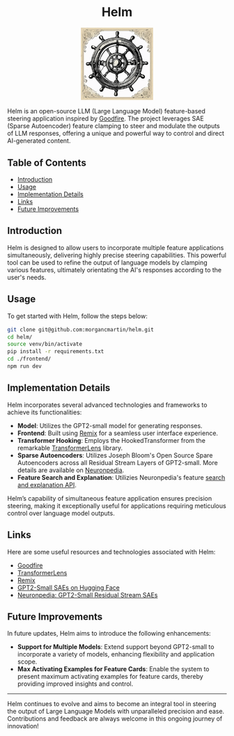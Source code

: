 <div align="center">

# Helm

<img src="helm-img.webp" alt="Helm Logo" width="33%">

</div>

Helm is an open-source LLM (Large Language Model) feature-based steering application inspired by [Goodfire](https://goodfire.ai/). The project leverages SAE (Sparse Autoencoder) feature clamping to steer and modulate the outputs of LLM responses, offering a unique and powerful way to control and direct AI-generated content.

## Table of Contents

- [Introduction](#introduction)
- [Usage](#usage)
- [Implementation Details](#implementation-details)
- [Links](#links)
- [Future Improvements](#future-improvements)

## Introduction

Helm is designed to allow users to incorporate multiple feature applications simultaneously, delivering highly precise steering capabilities. This powerful tool can be used to refine the output of language models by clamping various features, ultimately orientating the AI's responses according to the user's needs.

## Usage

To get started with Helm, follow the steps below:

```sh
git clone git@github.com:morgancmartin/helm.git
cd helm/
source venv/bin/activate
pip install -r requirements.txt
cd ./frontend/
npm run dev
```

## Implementation Details

Helm incorporates several advanced technologies and frameworks to achieve its functionalities:

- **Model**: Utilizes the GPT2-small model for generating responses.
- **Frontend**: Built using [Remix](https://remix.run/) for a seamless user interface experience.
- **Transformer Hooking**: Employs the HookedTransformer from the remarkable [TransformerLens](https://github.com/TransformerLensOrg/TransformerLens) library.
- **Sparse Autoencoders**: Utilizes Joseph Bloom's Open Source Spare Autoencoders across all Residual Stream Layers of GPT2-small. More details are available on [Neuronpedia](https://www.neuronpedia.org/gpt2sm-res-jb).
- **Feature Search and Explanation**: Utilizies Neuronpedia's feature [search and explanation API](https://www.neuronpedia.org/api-doc#tag/explanations/POST/api/explanation/search-release).

Helm’s capability of simultaneous feature application ensures precision steering, making it exceptionally useful for applications requiring meticulous control over language model outputs.

## Links

Here are some useful resources and technologies associated with Helm:

- [Goodfire](https://goodfire.ai/)
- [TransformerLens](https://github.com/TransformerLensOrg/TransformerLens)
- [Remix](https://remix.run/)
- [GPT2-Small SAEs on Hugging Face](https://huggingface.co/jbloom/GPT2-Small-SAEs)
- [Neuronpedia: GPT2-Small Residual Stream SAEs](https://www.neuronpedia.org/gpt2sm-res-jb)

## Future Improvements

In future updates, Helm aims to introduce the following enhancements:

- **Support for Multiple Models**: Extend support beyond GPT2-small to incorporate a variety of models, enhancing flexibility and application scope.
- **Max Activating Examples for Feature Cards**: Enable the system to present maximum activating examples for feature cards, thereby providing improved insights and control.

---

Helm continues to evolve and aims to become an integral tool in steering the output of Large Language Models with unparalleled precision and ease. Contributions and feedback are always welcome in this ongoing journey of innovation!

